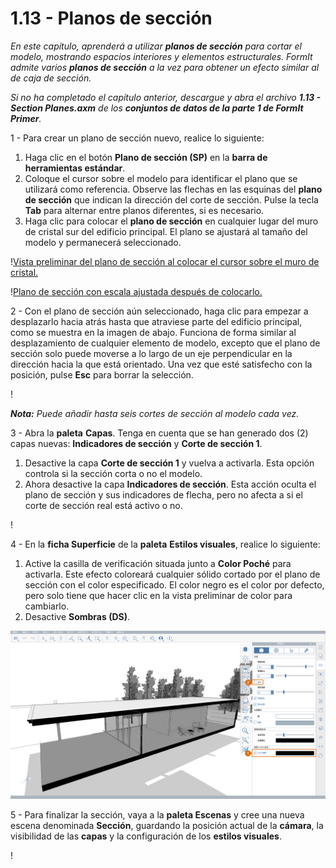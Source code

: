 # 1.13 - Planos de sección

_En este capítulo, aprenderá a utilizar_ _**planos de sección**_ _para cortar el modelo, mostrando espacios interiores y elementos estructurales. FormIt admite varios_ _**planos de sección**_ _a la vez para obtener un efecto similar al de caja de sección._

_Si no ha completado el capítulo anterior, descargue y abra el archivo_ _**1.13 - Section Planes.axm**_ _de los_ _**conjuntos de datos de la parte 1 de FormIt Primer**._

1 - Para crear un plano de sección nuevo, realice lo siguiente:

1. Haga clic en el botón **Plano de sección (SP)** en la **barra de herramientas estándar**.
2. Coloque el cursor sobre el modelo para identificar el plano que se utilizará como referencia. Observe las flechas en las esquinas del **plano de sección** que indican la dirección del corte de sección. Pulse la tecla **Tab** para alternar entre planos diferentes, si es necesario.
3. Haga clic para colocar el **plano de sección** en cualquier lugar del muro de cristal sur del edificio principal. El plano se ajustará al tamaño del modelo y permanecerá seleccionado.

\![Vista preliminar del plano de sección al colocar el cursor sobre el muro de cristal.](<../../.gitbook/assets/0 (6).png>)

\![Plano de sección con escala ajustada después de colocarlo.](<../../.gitbook/assets/1 (19) (1).png>)

2 - Con el plano de sección aún seleccionado, haga clic para empezar a desplazarlo hacia atrás hasta que atraviese parte del edificio principal, como se muestra en la imagen de abajo. Funciona de forma similar al desplazamiento de cualquier elemento de modelo, excepto que el plano de sección solo puede moverse a lo largo de un eje perpendicular en la dirección hacia la que está orientado. Una vez que esté satisfecho con la posición, pulse **Esc** para borrar la selección.

\![](<../../.gitbook/assets/2 (11) (1).png>)

_**Nota:**_ _Puede añadir hasta seis cortes de sección al modelo cada vez._

3 - Abra la **paleta** **Capas**. Tenga en cuenta que se han generado dos (2) capas nuevas: **Indicadores de sección** y **Corte de sección 1**.

1. Desactive la capa **Corte de sección 1** y vuelva a activarla. Esta opción controla si la sección corta o no el modelo.
2. Ahora desactive la capa **Indicadores de sección**. Esta acción oculta el plano de sección y sus indicadores de flecha, pero no afecta a si el corte de sección real está activo o no.

\![](<../../.gitbook/assets/3 (6) (1).png>)

4 - En la **ficha Superficie** de la **paleta** **Estilos visuales**, realice lo siguiente:

1. Active la casilla de verificación situada junto a **Color Poché** para activarla. Este efecto coloreará cualquier sólido cortado por el plano de sección con el color especificado. El color negro es el color por defecto, pero solo tiene que hacer clic en la vista preliminar de color para cambiarlo.
2. Desactive **Sombras (DS)**.

![](../../.gitbook/assets/poche.png)

5 - Para finalizar la sección, vaya a la **paleta Escenas** y cree una nueva escena denominada **Sección**, guardando la posición actual de la **cámara**, la visibilidad de las **capas** y la configuración de los **estilos visuales**.

\![](<../../.gitbook/assets/5 (7).png>)
